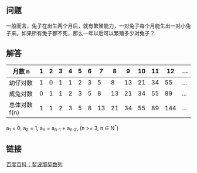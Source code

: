 ## 问题

一般而言，兔子在出生两个月后，就有繁殖能力，一对兔子每个月能生出一对小兔子来。如果所有兔子都不死，那么一年以后可以繁殖多少对兔子？

## 解答

| 月数 n        | 1    | 2    | 3    | 4    | 5    | 6    | 7    | 8    | 9    | 10   | 11   | 12   | …    |
| ------------- | ---- | ---- | ---- | ---- | ---- | ---- | ---- | ---- | ---- | ---- | ---- | ---- | ---- |
| 幼仔对数      | 1    | 0    | 1    | 1    | 2    | 3    | 5    | 8    | 13   | 21   | 34   | 55   | …    |
| 成兔对数      | 0    | 1    | 1    | 2    | 3    | 5    | 8    | 13   | 21   | 34   | 55   | 89   | ...  |
| 总体对数 f(n) | 1    | 1    | 2    | 3    | 5    | 8    | 13   | 21   | 34   | 55   | 89   | 144  | ...  |

a<sub>1</sub> = 0, a<sub>2</sub> = 1, a<sub>n</sub> = a<sub>n-1</sub> + a<sub>n-2</sub>, (n >= 3, n ∈ N<sup>*</sup>)

## 链接

[百度百科：斐波那契数列](https://baike.baidu.com/item/%E6%96%90%E6%B3%A2%E9%82%A3%E5%A5%91%E6%95%B0%E5%88%97)